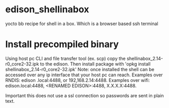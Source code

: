 # edison_shellinabox
yocto bb recipe for shell in a box.  Which is a browser based ssh terminal

# Install precompiled binary
  Using host pc CLI and file transfer tool (ex. scp) copy the shellinabox_2.14-r0_core2-32.ipk to the edison.
  Then install package with 'opkg install shellinabox_2.14-r0_core2-32.ipk'
  Note: once installed the shell can be accessed over any ip interface that your host pc can reach. Examples over RNDIS: edison   .local:4488, or 192,168.2.14:4488. Examples over wifi: edison.local:4488, \<RENAMED EDISON\>:4488, X.X.X.X:4488.
  
  Important this does not use a ssl connection so passwords are sent in plain text.
